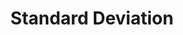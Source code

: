 ---
title: "Standard Deviation"

categories: ['']

tags: ['Standard', 'Deviation']

arabic: ['الانحراف المعياري']

publishers: ['معجم مصطلحات التعلم الآلي والتعلم العميق وعلم البيانات']

types: "word"

slug: ""
---